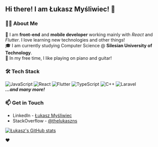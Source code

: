 ## Hi there! I am Łukasz Myśliwiec! 👋
### 👨‍💻 About Me 
🤔 I am **front-end** and **mobile developer** working mainly with *React* and *Flutter*. I love learning new technologies and other things!  
🎓 I am currently studying Computer Science @ **Silesian University of Technology**.  
🎹 In my free time, I like playing on piano and guitar!

### 🛠 Tech Stack
![JavaScript](https://img.shields.io/badge/-JavaScript-5c1ef7?logo=JavaScript&style=flat)
![React](https://img.shields.io/badge/-React-61DAFB?logo=React&style=flat&logoColor=white)
![Flutter](https://img.shields.io/badge/-Flutter-02569B?logo=Flutter&style=flat)
![TypeScript](https://img.shields.io/badge/-TypeScript-white?logo=TypeScript&style=flat)
![C++](https://img.shields.io/badge/-C++-00599C?logo=C%2B%2B&style=flat)
![Laravel](https://img.shields.io/badge/-Laravel-white?logo=Laravel&style=flat)  
***...and many more!***

### :mailbox: Get in Touch
- LinkedIn - [Łukasz Myśliwiec](https://www.linkedin.com/in/%C5%82ukasz-my%C5%9Bliwiec-b246aa161/)
- StackOverflow - [@thelukaszns](https://stackoverflow.com/users/10253926/thelukaszns)

[![Łukasz's GitHub stats](https://github-readme-stats.vercel.app/api?username=TheLukaszNs&hide=contribs&theme=onedark)](https://github.com/anuraghazra/github-readme-stats)

:heart:

<!--
**TheLukaszNs/TheLukaszNs** is a ✨ _special_ ✨ repository because its `README.md` (this file) appears on your GitHub profile.

Here are some ideas to get you started:

- 🔭 I’m currently working on ...
- 🌱 I’m currently learning ...
- 👯 I’m looking to collaborate on ...
- 🤔 I’m looking for help with ...
- 💬 Ask me about ...
- 📫 How to reach me: ...
- 😄 Pronouns: ...
- ⚡ Fun fact: ...
-->
